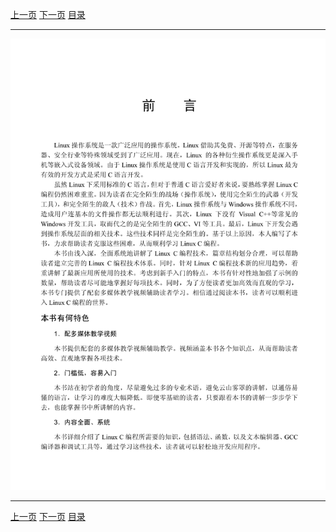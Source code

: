 [上一页](001.md) [下一页](003.md) [目录](../README.md)

***

![001](../images/002.png)

***

[上一页](001.md) [下一页](003.md) [目录](../README.md)
